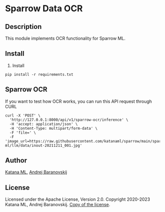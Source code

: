 # Sparrow Data OCR

## Description

This module implements OCR functionality for Sparrow ML.

## Install

1. Install

```
pip install -r requirements.txt
```

## Sparrow OCR

If you want to test how OCR works, you can run this API request through CURL

```
curl -X 'POST' \
  'http://127.0.0.1:8000/api/v1/sparrow-ocr/inference' \
  -H 'accept: application/json' \
  -H 'Content-Type: multipart/form-data' \
  -F 'file=' \
  -F 'image_url=https://raw.githubusercontent.com/katanaml/sparrow/main/sparrow-ml/llm/data/inout-20211211_001.jpg'
```

## Author

[Katana ML](https://katanaml.io), [Andrej Baranovskij](https://github.com/abaranovskis-redsamurai)

## License

Licensed under the Apache License, Version 2.0. Copyright 2020-2023 Katana ML, Andrej Baranovskij. [Copy of the license](https://github.com/katanaml/sparrow/blob/main/LICENSE).

